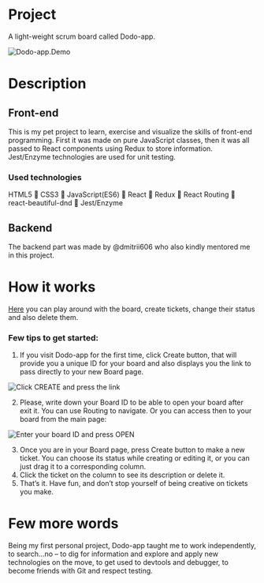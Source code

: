 # Project
A light-weight scrum board called Dodo-app.

![Dodo-app.Demo](https://i.ibb.co/Qv1fSsK/Dodo-app-demo.jpg)
# Description
## Front-end
This is my pet project to learn, exercise and visualize the skills of front-end programming. First it was made on pure JavaScript classes, then it was all passed to React components using Redux to store information. Jest/Enzyme technologies are used for unit testing. 
### Used technologies
HTML5 🔸 CSS3 🔸 JavaScript(ES6) 🔸 React 🔸 Redux 🔸 React Routing 🔸 react-beautiful-dnd 🔸 Jest/Enzyme
## Backend
The backend part was made by @dmitrii606 who also kindly mentored me in this project. 
# How it works
[Here]( https://dodo-app.net/) you can play around with the board, create tickets, change their status and also delete them.
### Few tips to get started:
1.	If you visit Dodo-app for the first time, click Create button, that will provide you a unique ID for your board and also displays you the link to pass directly to your new Board page.

![Click CREATE and press the link](https://i.ibb.co/TtPJxY1/Dodo-app-access-steps.jpg)

2.	Please, write down your Board ID to be able to open your board after exit it. You can use Routing to navigate. Or you can access then to your board from the main page:

![Enter your board ID and press OPEN](https://i.ibb.co/4WsYT16/Dodo-app-board-access.jpg)

3.	Once you are in your Board page, press Create button to make a new ticket. You can choose its status while creating or editing it, or you can just drag it to a corresponding column. 
4.	Click the ticket on the column to see its description or delete it. 
5.	That’s it. Have fun, and don’t stop yourself of being creative on tickets you make.
# Few more words
Being my first personal project, Dodo-app taught me to work independently, to search…no – to dig for information and explore and apply new technologies on the move, to get used to devtools and debugger, to become friends with Git and respect testing. 
